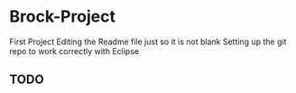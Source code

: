 # Brock-Project
First Project
Editing the Readme file just so it is not blank
Setting up the git repo to work correctly with Eclipse
## TODO
